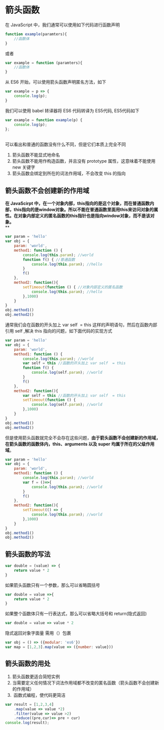 # 箭头函数

在 JavaScript 中，我们通常可以使用如下代码进行函数声明

```javascript
function example(paramters){
	//函数体
}
```
或者
```javascript
var example = function (paramters){
	//函数体
}
```

从 ES6 开始，可以使用箭头函数声明匿名方法，如下

```javascript
var example = p => {
    console.log(p);
}
```

我们可以使用 babel 转译器将 ES6 代码转译为 ES5代码, ES5代码如下

```javascript
var example = function example(p) {
    console.log(p);
};
```
 <br />可以看出和普通的函数没有什么不同，但是它们本质上完全不同

1. 箭头函数不能显式地命名
1. 箭头函数不能用作构造函数，并且没有 prototype 属性，这意味着不能使用 new 关键字
1. 箭头函数会绑定到所在的词法作用域，不会改变 this 的指向

<a name="sgeK9"></a>
## **箭头函数不会创建新的作用域**
**在 JavaScirpt 中，在一个对象内部，this指向的是这个对象，而在普通函数内部，this指向的是window对象。所以不能在普通函数里面用this来访问对象的属性。在对象内部定义的匿名函数的this指针也是指向window对象，而不是该对象。**<br />**
```javascript
var param = 'hello'
var obj = {
    param: 'world',
    method1: function () {
        console.log(this.param); //world
        function f() { //普通函数
            console.log(this.param); //hello
        }
        f()
    },
    method2: function(){
        setTimeout(function () { //对象内部定义的匿名函数
            console.log(this.param); //hello
        },1000)
    }
}
obj.method1() 
obj.method2() 
```

通常我们会在函数的开头加上 var self  = this 这样的声明语句，然后在函数内部引用 self ,解决 this 指向的问题，如下面代码的实现方式

```javascript
var param = 'hello'
var obj = {
    param: 'world',
    method1: function () {
        console.log(this.param); //world
        var self = this //函数的开头加上 var self  = this
        function f() {
            console.log(self.param); //world
        }
        f()
    },
    method2: function(){
        var self = this //函数的开头加上 var self  = this
        setTimeout(function () {
            console.log(self.param); //world
        },1000)
    }
}
obj.method1() 
obj.method2() 
```

但是使用箭头函数就完全不会存在这些问题，**由于箭头函数不会创建新的作用域，在箭头函数的函数体内，this、arguments 以及 super 均属于所在的父级作用域**。

```javascript
var param = 'hello'
var obj = {
    param: 'world',
    method1: function () {
        console.log(this.param); //world
        var f = ()=>{
            console.log(this.param); //world
        }
        f()
    },
    method2: function(){
        setTimeout(() => {
            console.log(this.param); //world
        },1000)
    }
}
obj.method1() 
obj.method2() 
```

<a name="9prRR"></a>
## **箭头函数的写法**

```javascript
var double = (value) => {
    return value * 2
}
```

如果箭头函数只有一个参数，那么可以省略圆括号
```javascript
var double = value =>{
    return value * 2
}
```

如果整个函数体只有一行表达式，那么可以省略大括号和 return(隐式返回)
```javascript
var double = value => value * 2
```

隐式返回对象字面量 需用（）包裹
```javascript
var obj = () => ({modular: 'es6'})
var map = [1,2,3].map(value => ({number: value}))
```

<a name="GSzO5"></a>
## 箭头函数的用处

1. 箭头函数更适合简短实例
1. 当需要定义任何情况下词法作用域都不改变的匿名函数（箭头函数不会创建新的作用域）
1.  函数式编程，使代码更简洁
```javascript
var result = [1,2,3,4]
    .map(value => value *2)
    .filter(value => value >2)
    .reduce((pre,cur)=> pre + cur)
console.log(result);
```

